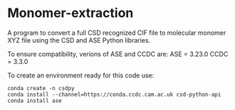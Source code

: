 # Monomer-extraction
A program to convert a full CSD recognized CIF file to molecular monomer XYZ file using the CSD and ASE Python libraries.

To ensure compatibility, verions of ASE and CCDC are:
ASE = 3.23.0
CCDC = 3.3.0

To create an environment ready for this code use:
```
conda create -n csdpy
conda install --channel=https://conda.ccdc.cam.ac.uk csd-python-api
conda install ase
```
